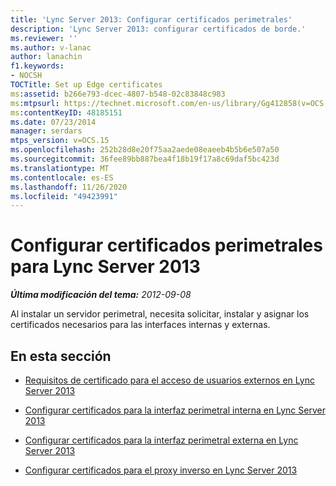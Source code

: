 ```yaml
---
title: 'Lync Server 2013: Configurar certificados perimetrales'
description: 'Lync Server 2013: configurar certificados de borde.'
ms.reviewer: ''
ms.author: v-lanac
author: lanachin
f1.keywords:
- NOCSH
TOCTitle: Set up Edge certificates
ms:assetid: b266e793-dcec-4807-b548-02c83848c983
ms:mtpsurl: https://technet.microsoft.com/en-us/library/Gg412858(v=OCS.15)
ms:contentKeyID: 48185151
ms.date: 07/23/2014
manager: serdars
mtps_version: v=OCS.15
ms.openlocfilehash: 252b28d8e20f75aa2aede08eaeeb4b5b6e507a50
ms.sourcegitcommit: 36fee89bb887bea4f18b19f17a8c69daf5bc423d
ms.translationtype: MT
ms.contentlocale: es-ES
ms.lasthandoff: 11/26/2020
ms.locfileid: "49423991"
---
```

# <a name="set-up-edge-certificates-for-lync-server-2013"></a>Configurar certificados perimetrales para Lync Server 2013

<div data-xmlns="http://www.w3.org/1999/xhtml">

<div class="topic" data-xmlns="http://www.w3.org/1999/xhtml" data-msxsl="urn:schemas-microsoft-com:xslt" data-cs="https://msdn.microsoft.com/">

<div data-asp="https://msdn2.microsoft.com/asp">



</div>

<div id="mainSection">

<div id="mainBody">

<span> </span>

_**Última modificación del tema:** 2012-09-08_

Al instalar un servidor perimetral, necesita solicitar, instalar y asignar los certificados necesarios para las interfaces internas y externas.

<div>

## <a name="in-this-section"></a>En esta sección

  - [Requisitos de certificado para el acceso de usuarios externos en Lync Server 2013](lync-server-2013-certificate-requirements-for-external-user-access.md)

  - [Configurar certificados para la interfaz perimetral interna en Lync Server 2013](lync-server-2013-set-up-certificates-for-the-internal-edge-interface.md)

  - [Configurar certificados para la interfaz perimetral externa en Lync Server 2013](lync-server-2013-set-up-certificates-for-the-external-edge-interface.md)

  - [Configurar certificados para el proxy inverso en Lync Server 2013](lync-server-2013-set-up-certificates-for-the-reverse-proxy.md)

</div>

</div>

<span> </span>

</div>

</div>

</div>

